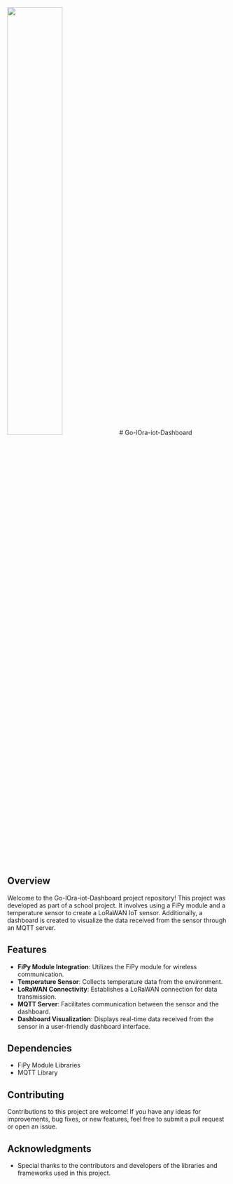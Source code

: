 <img src="https://cdn.discordapp.com/attachments/1183813287603875932/1221022782880743435/Design_sans_titre.png?ex=66111114&is=65fe9c14&hm=d3f3dc4df33a895059151637f78b6f7dc6471909a632f0083616dc51ad426d11&" width="50%">
# Go-lOra-iot-Dashboard

## Overview
Welcome to the Go-lOra-iot-Dashboard project repository! This project was developed as part of a school project. It involves using a FiPy module and a temperature sensor to create a LoRaWAN IoT sensor. Additionally, a dashboard is created to visualize the data received from the sensor through an MQTT server.

## Features
- **FiPy Module Integration**: Utilizes the FiPy module for wireless communication.
- **Temperature Sensor**: Collects temperature data from the environment.
- **LoRaWAN Connectivity**: Establishes a LoRaWAN connection for data transmission.
- **MQTT Server**: Facilitates communication between the sensor and the dashboard.
- **Dashboard Visualization**: Displays real-time data received from the sensor in a user-friendly dashboard interface.

## Dependencies
- FiPy Module Libraries
- MQTT Library

## Contributing
Contributions to this project are welcome! If you have any ideas for improvements, bug fixes, or new features, feel free to submit a pull request or open an issue.

## Acknowledgments
- Special thanks to the contributors and developers of the libraries and frameworks used in this project.


